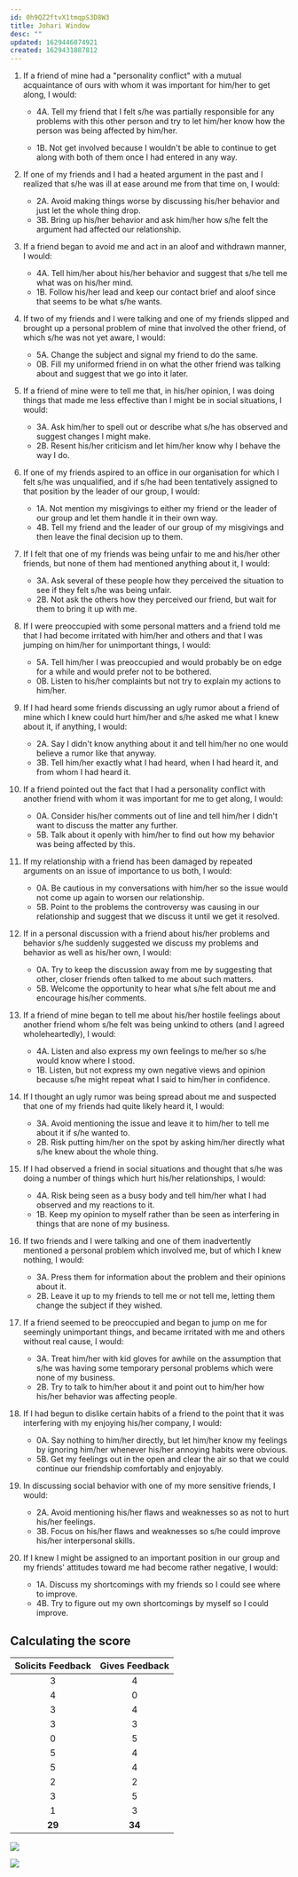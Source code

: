 ```yaml
---
id: 0h9QZ2ftvX1tmqpS3D8W3
title: Johari Window
desc: ""
updated: 1629446074921
created: 1629431887812
---
```


1. If a friend of mine had a "personality conflict" with a mutual acquaintance of ours with whom
   it was important for him/her to get along, I would:

   - 4A. Tell my friend that I felt s/he was partially responsible for any problems with this
     other person and try to let him/her know how the person was being affected by
     him/her.

   - 1B. Not get involved because I wouldn't be able to continue to get along with both of
     them once I had entered in any way.

2. If one of my friends and I had a heated argument in the past and I realized that s/he was ill at
   ease around me from that time on, I would:
   - 2A. Avoid making things worse by discussing his/her behavior and just let the whole
     thing drop.
   - 3B. Bring up his/her behavior and ask him/her how s/he felt the argument had affected
     our relationship.
3. If a friend began to avoid me and act in an aloof and withdrawn manner, I would:
   - 4A. Tell him/her about his/her behavior and suggest that s/he tell me what was on his/her
     mind.
   - 1B. Follow his/her lead and keep our contact brief and aloof since that seems to be what
     s/he wants.
4. If two of my friends and I were talking and one of my friends slipped and brought up a personal
   problem of mine that involved the other friend, of which s/he was not yet aware, I would:
   - 5A. Change the subject and signal my friend to do the same.
   - 0B. Fill my uniformed friend in on what the other friend was talking about and suggest
     that we go into it later.
5. If a friend of mine were to tell me that, in his/her opinion, I was doing things that made me
   less effective than I might be in social situations, I would:
   - 3A. Ask him/her to spell out or describe what s/he has observed and suggest changes I
     might make.
   - 2B. Resent his/her criticism and let him/her know why I behave the way I do.
6. If one of my friends aspired to an office in our organisation for which I felt s/he was unqualified, and
   if s/he had been tentatively assigned to that position by the leader of our group, I would:
   - 1A. Not mention my misgivings to either my friend or the leader of our group and let
     them handle it in their own way.
   - 4B. Tell my friend and the leader of our group of my misgivings and then leave the final
     decision up to them.
7. If I felt that one of my friends was being unfair to me and his/her other friends, but none of
   them had mentioned anything about it, I would:
   - 3A. Ask several of these people how they perceived the situation to see if they felt s/he
     was being unfair.
   - 2B. Not ask the others how they perceived our friend, but wait for them to bring it up with
     me.
8. If I were preoccupied with some personal matters and a friend told me that I had become irritated
   with him/her and others and that I was jumping on him/her for unimportant things, I would:
   - 5A. Tell him/her I was preoccupied and would probably be on edge for a while and would
     prefer not to be bothered.
   - 0B. Listen to his/her complaints but not try to explain my actions to him/her.
9. If I had heard some friends discussing an ugly rumor about a friend of mine which I knew
   could hurt him/her and s/he asked me what I knew about it, if anything, I would:
   - 2A. Say I didn't know anything about it and tell him/her no one would believe a rumor
     like that anyway.
   - 3B. Tell him/her exactly what I had heard, when I had heard it, and from whom I had
     heard it.
10. If a friend pointed out the fact that I had a personality conflict with another friend with whom
    it was important for me to get along, I would:
    - 0A. Consider his/her comments out of line and tell him/her I didn't want to discuss the
      matter any further.
    - 5B. Talk about it openly with him/her to find out how my behavior was being affected by
      this.
11. If my relationship with a friend has been damaged by repeated arguments on an issue
    of importance to us both, I would:
    - 0A. Be cautious in my conversations with him/her so the issue would not come up again
      to worsen our relationship.
    - 5B. Point to the problems the controversy was causing in our relationship and suggest that
      we discuss it until we get it resolved.
12. If in a personal discussion with a friend about his/her problems and behavior s/he
    suddenly suggested we discuss my problems and behavior as well as his/her own, I would:
    - 0A. Try to keep the discussion away from me by suggesting that other, closer friends
      often talked to me about such matters.
    - 5B. Welcome the opportunity to hear what s/he felt about me and encourage his/her
      comments.
13. If a friend of mine began to tell me about his/her hostile feelings about another friend whom s/he
    felt was being unkind to others (and I agreed wholeheartedly), I would:
    - 4A. Listen and also express my own feelings to me/her so s/he would know where I
      stood.
    - 1B. Listen, but not express my own negative views and opinion because s/he might repeat
      what I said to him/her in confidence.
14. If I thought an ugly rumor was being spread about me and suspected that one of my friends had
    quite likely heard it, I would:
    - 3A. Avoid mentioning the issue and leave it to him/her to tell me about it if s/he wanted
      to.
    - 2B. Risk putting him/her on the spot by asking him/her directly what s/he knew about the
      whole thing.
15. If I had observed a friend in social situations and thought that s/he was doing a number of
    things which hurt his/her relationships, I would:
    - 4A. Risk being seen as a busy body and tell him/her what I had observed and my
      reactions to it.
    - 1B. Keep my opinion to myself rather than be seen as interfering in things that are none
      of my business.
16. If two friends and I were talking and one of them inadvertently mentioned a personal problem
    which involved me, but of which I knew nothing, I would:
    - 3A. Press them for information about the problem and their opinions about it.
    - 2B. Leave it up to my friends to tell me or not tell me, letting them change the subject if
      they wished.
17. If a friend seemed to be preoccupied and began to jump on me for seemingly unimportant
    things, and became irritated with me and others without real cause, I would:
    - 3A. Treat him/her with kid gloves for awhile on the assumption that s/he was having
      some temporary personal problems which were none of my business.
    - 2B. Try to talk to him/her about it and point out to him/her how his/her behavior was
      affecting people.
18. If I had begun to dislike certain habits of a friend to the point that it was interfering with
    my enjoying his/her company, I would:
    - 0A. Say nothing to him/her directly, but let him/her know my feelings by ignoring
      him/her whenever his/her annoying habits were obvious.
    - 5B. Get my feelings out in the open and clear the air so that we could continue our
      friendship comfortably and enjoyably.
19. In discussing social behavior with one of my more sensitive friends, I would:
    - 2A. Avoid mentioning his/her flaws and weaknesses so as not to hurt his/her feelings.
    - 3B. Focus on his/her flaws and weaknesses so s/he could improve his/her interpersonal
      skills.
20. If I knew I might be assigned to an important position in our group and my friends' attitudes
    toward me had become rather negative, I would:
    - 1A. Discuss my shortcomings with my friends so I could see where to improve.
    - 4B. Try to figure out my own shortcomings by myself so I could improve.

## Calculating the score

| Solicits Feedback | Gives Feedback |
| :---------------: | :------------: |
|        3         |       4       |
|        4         |       0       |
|        3         |       4       |
|        3         |       3       |
|        0         |       5       |
|        5         |       4       |
|        5         |       4       |
|        2         |       2       |
|        3         |       5       |
|        1         |       3       |
|        **29**         |       **34**       |

![](/assets/images/2021-08-20-13-24-15.png)

![](/assets/images/2021-08-20-13-24-43.png)